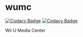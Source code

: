 # wumc

[![Codacy Badge](https://api.codacy.com/project/badge/Grade/6bbce57a45f444f5906731c6292b1439)](https://app.codacy.com/manual/ivanxp/wumc?utm_source=github.com&utm_medium=referral&utm_content=ivanxpru/wumc&utm_campaign=Badge_Grade_Settings)
[![Codacy Badge](https://api.codacy.com/project/badge/Grade/6bbce57a45f444f5906731c6292b1439)](https://app.codacy.com/manual/ivanxp/wumc?utm_source=github.com&utm_medium=referral&utm_content=ivanxpru/wumc&utm_campaign=Badge_Grade_Settings)

Wii U Media Center
